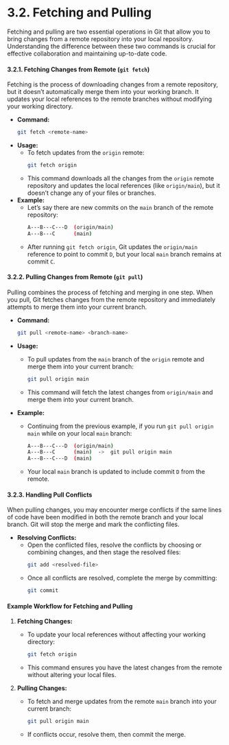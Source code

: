 # 3.2. **Fetching and Pulling**

Fetching and pulling are two essential operations in Git that allow you to bring changes from a remote repository into your local repository. Understanding the difference between these two commands is crucial for effective collaboration and maintaining up-to-date code.

#### 3.2.1. **Fetching Changes from Remote (`git fetch`)**

Fetching is the process of downloading changes from a remote repository, but it doesn’t automatically merge them into your working branch. It updates your local references to the remote branches without modifying your working directory.

- **Command:**
  ```bash
  git fetch <remote-name>
  ```
- **Usage:**
  - To fetch updates from the `origin` remote:
    ```bash
    git fetch origin
    ```
  - This command downloads all the changes from the `origin` remote repository and updates the local references (like `origin/main`), but it doesn’t change any of your files or branches.
- **Example:**
  - Let’s say there are new commits on the `main` branch of the remote repository:
    ```bash
    A---B---C---D  (origin/main)
    A---B---C      (main)
    ```
  - After running `git fetch origin`, Git updates the `origin/main` reference to point to commit `D`, but your local `main` branch remains at commit `C`.

#### 3.2.2. **Pulling Changes from Remote (`git pull`)**

Pulling combines the process of fetching and merging in one step. When you pull, Git fetches changes from the remote repository and immediately attempts to merge them into your current branch.

- **Command:**
  ```bash
  git pull <remote-name> <branch-name>
  ```
- **Usage:**

  - To pull updates from the `main` branch of the `origin` remote and merge them into your current branch:
    ```bash
    git pull origin main
    ```
  - This command will fetch the latest changes from `origin/main` and merge them into your current branch.

- **Example:**
  - Continuing from the previous example, if you run `git pull origin main` while on your local `main` branch:
    ```bash
    A---B---C---D  (origin/main)
    A---B---C      (main)  ->  git pull origin main
    A---B---C---D  (main)
    ```
  - Your local `main` branch is updated to include commit `D` from the remote.

#### 3.2.3. **Handling Pull Conflicts**

When pulling changes, you may encounter merge conflicts if the same lines of code have been modified in both the remote branch and your local branch. Git will stop the merge and mark the conflicting files.

- **Resolving Conflicts:**
  - Open the conflicted files, resolve the conflicts by choosing or combining changes, and then stage the resolved files:
    ```bash
    git add <resolved-file>
    ```
  - Once all conflicts are resolved, complete the merge by committing:
    ```bash
    git commit
    ```

#### Example Workflow for Fetching and Pulling

1. **Fetching Changes:**

   - To update your local references without affecting your working directory:
     ```bash
     git fetch origin
     ```
   - This command ensures you have the latest changes from the remote without altering your local files.

2. **Pulling Changes:**
   - To fetch and merge updates from the remote `main` branch into your current branch:
     ```bash
     git pull origin main
     ```
   - If conflicts occur, resolve them, then commit the merge.
